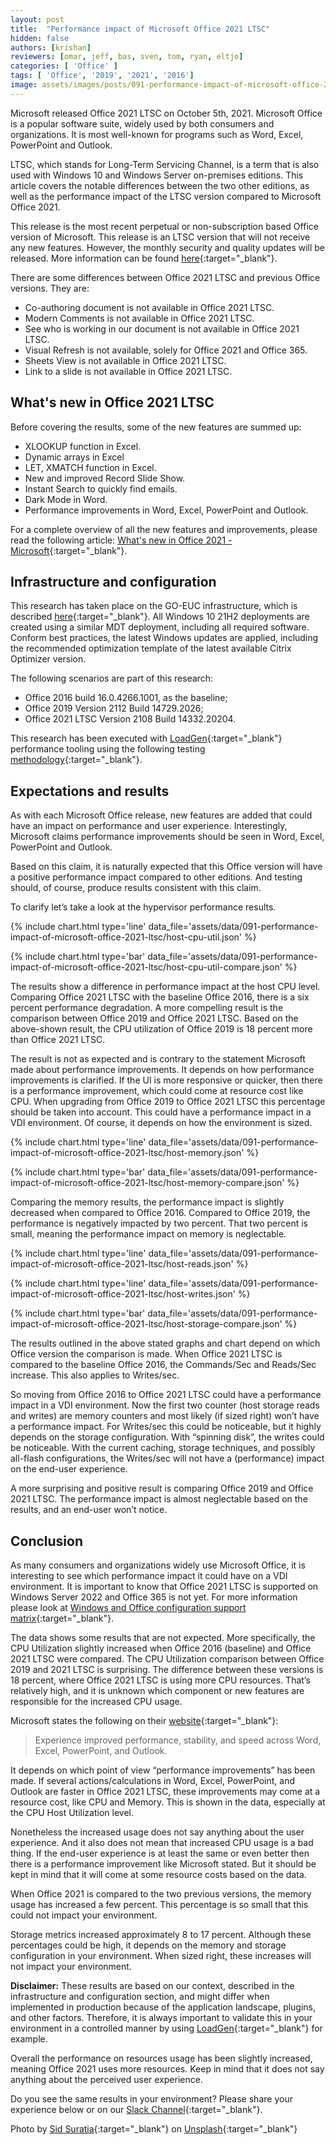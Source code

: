 ```yaml
---
layout: post
title:  "Performance impact of Microsoft Office 2021 LTSC"
hidden: false
authors: [krishan]
reviewers: [omar, jeff, bas, sven, tom, ryan, eltjo]
categories: [ 'Office' ]
tags: [ 'Office', '2019', '2021', '2016']
image: assets/images/posts/091-performance-impact-of-microsoft-office-2021-ltsc/performance-impact-of-microsoft-office-2021-ltsc-feature-image.png
---
```

Microsoft released Office 2021 LTSC on October 5th, 2021. Microsoft Office is a popular software suite, widely used by both consumers and organizations. It is most well-known for programs such as Word, Excel, PowerPoint and Outlook.

LTSC, which stands for Long-Term Servicing Channel, is a term that is also used with Windows 10 and Windows Server on-premises editions. This article covers the notable differences between the two other editions, as well as the performance impact of the LTSC version compared to Microsoft Office 2021. 

This release is the most recent perpetual or non-subscription based Office version of Microsoft. This release is an LTSC version that will not receive any new features. However, the monthly security and quality updates will be released. More information can be found [here](https://docs.microsoft.com/en-us/officeupdates/update-history-office-2021){:target="_blank"}.

There are some differences between Office 2021 LTSC and previous Office versions. They are:

  * Co-authoring document is not available in Office 2021 LTSC.
  * Modern Comments is not available in Office 2021 LTSC.
  * See who is working in our document is not available in Office 2021 LTSC.
  * Visual Refresh is not available, solely for Office 2021 and Office 365.
  * Sheets View is not available in Office 2021 LTSC.
  * Link to a slide is not available in Office 2021 LTSC.

## What's new in Office 2021 LTSC
Before covering the results, some of the new features are summed up:

  * XLOOKUP function in Excel.
  * Dynamic arrays in Excel
  * LET, XMATCH function in Excel.
  * New and improved Record Slide Show.
  * Instant Search to quickly find emails.
  * Dark Mode in Word.
  * Performance improvements in Word, Excel, PowerPoint and Outlook.

For a complete overview of all the new features and improvements, please read the following article: [What's new in Office 2021 - Microsoft](https://support.microsoft.com/en-us/office/what-s-new-in-office-2021-43848c29-665d-4b1b-bc12-acd2bfb3910a#:~:text=In%20Office%202021%2C%20you'll,features%2C%20and%20so%20much%20more!){:target="_blank"}.

## Infrastructure and configuration
This research has taken place on the GO-EUC infrastructure, which is described [here](https://www.go-euc.com/architecture-and-hardware-setup-overview-2020/){:target="_blank"}. All Windows 10 21H2 deployments are created using a similar MDT deployment, including all required software. Conform best practices, the latest Windows updates are applied, including the recommended optimization template of the latest available Citrix Optimizer version. 

The following scenarios are part of this research:
  * Office 2016 build 16.0.4266.1001, as the baseline;
  * Office 2019 Version 2112 Build 14729.2026;
  * Office 2021 LTSC Version 2108 Build 14332.20204.

This research has been executed with [LoadGen](https://www.loadgen.com/){:target="_blank"} performance tooling using the following testing [methodology](https://www.go-euc.com/insight-in-the-testing-methodology-2020/){:target="_blank"}.

## Expectations and results
As with each Microsoft Office release, new features are added that could have an impact on performance and user experience. Interestingly, Microsoft claims performance improvements should be seen in Word, Excel, PowerPoint and Outlook.

Based on this claim, it is naturally expected that this Office version will have a positive performance impact compared to other editions. And testing should, of course, produce results consistent with this claim.

To clarify let’s take a look at the hypervisor performance results.

{% include chart.html type='line' data_file='assets/data/091-performance-impact-of-microsoft-office-2021-ltsc/host-cpu-util.json' %}

{% include chart.html type='bar' data_file='assets/data/091-performance-impact-of-microsoft-office-2021-ltsc/host-cpu-util-compare.json' %}

The results show a difference in performance impact at the host CPU level. Comparing Office 2021 LTSC with the baseline Office 2016, there is a six percent performance degradation. A more compelling result is the comparison between Office 2019 and Office 2021 LTSC. Based on the above-shown result, the CPU utilization of Office 2019 is 18 percent more than Office 2021 LTSC. 

The result is not as expected and is contrary to the statement Microsoft made about performance improvements. It depends on how performance improvements is clarified. If the UI is more responsive or quicker, then there is a performance improvement, which could come at resource cost like CPU. When upgrading from Office 2019 to Office 2021 LTSC this percentage should be taken into account. This could have a performance impact in a VDI environment. Of course, it depends on how the environment is sized.

{% include chart.html type='line' data_file='assets/data/091-performance-impact-of-microsoft-office-2021-ltsc/host-memory.json' %}

{% include chart.html type='bar' data_file='assets/data/091-performance-impact-of-microsoft-office-2021-ltsc/host-memory-compare.json' %}

Comparing the memory results, the performance impact is slightly decreased when compared to Office 2016. Compared to Office 2019, the performance is negatively impacted by two percent. That two percent is small, meaning the performance impact on memory is neglectable.

{% include chart.html type='line' data_file='assets/data/091-performance-impact-of-microsoft-office-2021-ltsc/host-reads.json' %}

{% include chart.html type='line' data_file='assets/data/091-performance-impact-of-microsoft-office-2021-ltsc/host-writes.json' %}

{% include chart.html type='bar' data_file='assets/data/091-performance-impact-of-microsoft-office-2021-ltsc/host-storage-compare.json' %}

The results outlined in the above stated graphs and chart depend on which Office version the comparison is made. When Office 2021 LTSC is compared to the baseline Office 2016, the Commands/Sec and Reads/Sec increase. This also applies to Writes/sec. 

So moving from Office 2016 to Office 2021 LTSC could have a performance impact in a VDI environment. Now the first two counter (host storage reads and writes) are memory counters and most likely (if sized right) won’t have a performance impact. For Writes/sec this could be noticeable, but it highly depends on the storage configuration. With “spinning disk”, the writes could be noticeable. With the current caching, storage techniques, and possibly all-flash configurations, the Writes/sec will not have a (performance) impact on the end-user experience.

A more surprising and positive result is comparing Office 2019 and Office 2021 LTSC. The performance impact is almost neglectable based on the results, and an end-user won’t notice.

## Conclusion
As many consumers and organizations widely use Microsoft Office, it is interesting to see which performance impact it could have on a VDI environment. It is important to know that Office 2021 LTSC is supported on Windows Server 2022 and Office 365 is not yet. For more information please look at [Windows and Office configuration support matrix](https://query.prod.cms.rt.microsoft.com/cms/api/am/binary/RE2OqRI){:target="_blank"}.

The data shows some results that are not expected. More specifically, the CPU Utilization slightly increased when Office 2016 (baseline) and Office 2021 LTSC were compared. The CPU Utilization comparison between Office 2019 and 2021 LTSC is surprising. The difference between these versions is 18 percent, where Office 2021 LTSC is using more CPU resources. That’s relatively high, and it is unknown which component or new features are responsible for the increased CPU usage. 

Microsoft states the following on their [website](https://support.microsoft.com/en-us/office/what-s-new-in-office-2021-43848c29-665d-4b1b-bc12-acd2bfb3910a){:target="_blank"}:

> Experience improved performance, stability, and speed across Word, Excel, PowerPoint, and Outlook.

It depends on which point of view “performance improvements” has been made. If several actions/calculations in Word, Excel, PowerPoint, and Outlook are faster in Office 2021 LTSC, these improvements may come at a resource cost, like CPU and Memory. This is shown in the data, especially at the CPU Host Utilization level. 

Nonetheless the increased usage does not say anything about the user experience. And it also does not mean that increased CPU usage is a bad thing. If the end-user experience is at least the same or even better then there is a performance improvement like Microsoft stated. But it should be kept in mind that it will come at some resource costs based on the data.

When Office 2021 is compared to the two previous versions, the memory usage has increased a few percent. This percentage is so small that this could not impact your environment. 

Storage metrics increased approximately 8 to 17 percent. Although these percentages could be high, it depends on the memory and storage configuration in your environment. When sized right, these increases will not impact your environment.

**Disclaimer:** These results are based on our context, described in the infrastructure and configuration section, and might differ when implemented in production because of the application landscape, plugins, and other factors. Therefore, it is always important to validate this in your environment in a controlled manner by using [LoadGen](https://www.loadgen.com){:target="_blank"} for example.

Overall the performance on resources usage has been slightly increased, meaning Office 2021 uses more resources. Keep in mind that it does not say anything about the perceived user experience.

Do you see the same results in your environment? Please share your experience below or on our [Slack Channel](https://go-euc.slack.com){:target="_blank"}. 

Photo by [Sid Suratia](https://unsplash.com/@sid_suratia?utm_source=unsplash&utm_medium=referral&utm_content=creditCopyText){:target="_blank"} on [Unsplash](https://unsplash.com/s/photos/train-office-blur?utm_source=unsplash&utm_medium=referral&utm_content=creditCopyText){:target="_blank"}
